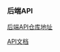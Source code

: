 ###  后端API

[后端API仓库地址]([https://gitee.com/link?target=https%3A%2F%2Fgithub.com%2FBinaryify%2FNeteaseCloudMusicApi](https://gitlab.com/Binaryify/neteasecloudmusicapi))

[API文档](https://binaryify.github.io/NeteaseCloudMusicApi/#/)


